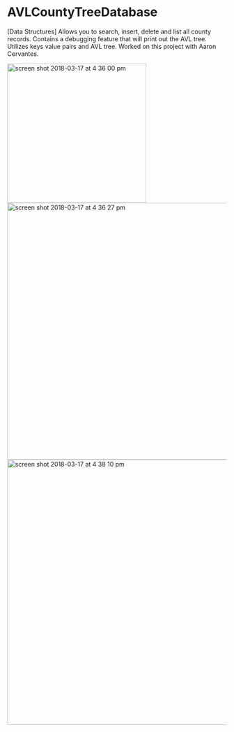 # AVLCountyTreeDatabase
[Data Structures] Allows you to search, insert, delete and list all county records. Contains a debugging feature that will print out the AVL tree. Utilizes keys value pairs and AVL tree.
Worked on this project with Aaron Cervantes.

<img width="319" alt="screen shot 2018-03-17 at 4 36 00 pm" src="https://user-images.githubusercontent.com/2395780/37561041-a3d37486-2a01-11e8-9bce-0effef1cc6c3.png">
<img width="588" alt="screen shot 2018-03-17 at 4 36 27 pm" src="https://user-images.githubusercontent.com/2395780/37561042-a3ecf0d2-2a01-11e8-9d61-bbf6a9e82d19.png">
<img width="608" alt="screen shot 2018-03-17 at 4 38 10 pm" src="https://user-images.githubusercontent.com/2395780/37561043-a404b564-2a01-11e8-943e-c19fa94b4a30.png">
